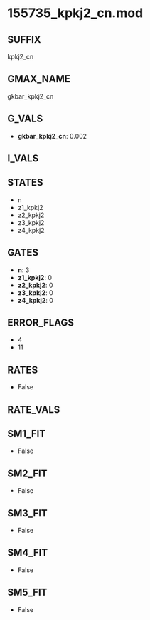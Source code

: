 # 155735_kpkj2_cn.mod

## SUFFIX

kpkj2_cn

## GMAX_NAME

gkbar_kpkj2_cn

## G_VALS

- **gkbar_kpkj2_cn**: 0.002

## I_VALS


## STATES

- n
- z1_kpkj2
- z2_kpkj2
- z3_kpkj2
- z4_kpkj2

## GATES

- **n**: 3
- **z1_kpkj2**: 0
- **z2_kpkj2**: 0
- **z3_kpkj2**: 0
- **z4_kpkj2**: 0

## ERROR_FLAGS

- 4
- 11

## RATES

- False

## RATE_VALS


## SM1_FIT

- False

## SM2_FIT

- False

## SM3_FIT

- False

## SM4_FIT

- False

## SM5_FIT

- False

